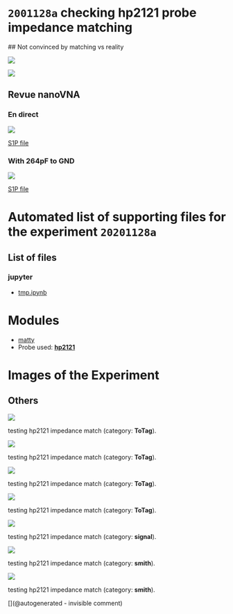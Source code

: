 # `2001128a` checking hp2121 probe impedance matching

## Not convinced by matching vs reality

![](/include/hp/20201128a/firstEcho.png)

![](/include/hp/20201128a/secondEcho.png)

## Revue nanoVNA


### En direct

![](/include/hp/20201128a/impedance/HP_direct.png)

[S1P file](/include/hp/20201128a/impedance/hp_direct.s1p)

### With 264pF to GND

![](/include/hp/20201128a/impedance/HP_264pFcapatoGND.png)

[S1P file](/include/hp/20201128a/impedance/HP_264pFcapatoGND.s1p)




# Automated list of supporting files for the __experiment `20201128a`__

## List of files

### jupyter

* [tmp.ipynb](/tmp.ipynb)





# Modules

* [matty](/matty/)
* Probe used: __[hp2121](/include/probes/auto/hp2121.md)__




# Images of the Experiment

## Others

![](/include/hp/20201128a/20201128175222_ndt.jpg)

testing hp2121 impedance match (category: __ToTag__).

![](/include/hp/20201128a/20201128175100_ndt.jpg)

testing hp2121 impedance match (category: __ToTag__).

![](/include/hp/20201128a/20201128175146_ndt.jpg)

testing hp2121 impedance match (category: __ToTag__).

![](/include/hp/20201128a/secondEcho.png)

testing hp2121 impedance match (category: __ToTag__).

![](/include/hp/20201128a/firstEcho.png)

testing hp2121 impedance match (category: __signal__).

![](/include/hp/20201128a/impedance/HP_direct.png)

testing hp2121 impedance match (category: __smith__).

![](/include/hp/20201128a/impedance/HP_264pFcapatoGND.png)

testing hp2121 impedance match (category: __smith__).










[](@autogenerated - invisible comment)